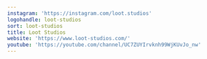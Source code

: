 ```yaml
---
instagram: 'https://instagram.com/loot.studios'
logohandle: loot-studios
sort: loot-studios
title: Loot Studios
website: 'https://www.loot-studios.com/'
youtube: 'https://youtube.com/channel/UC7ZUYIrvknh99WjKUvJo_nw'
---
```

